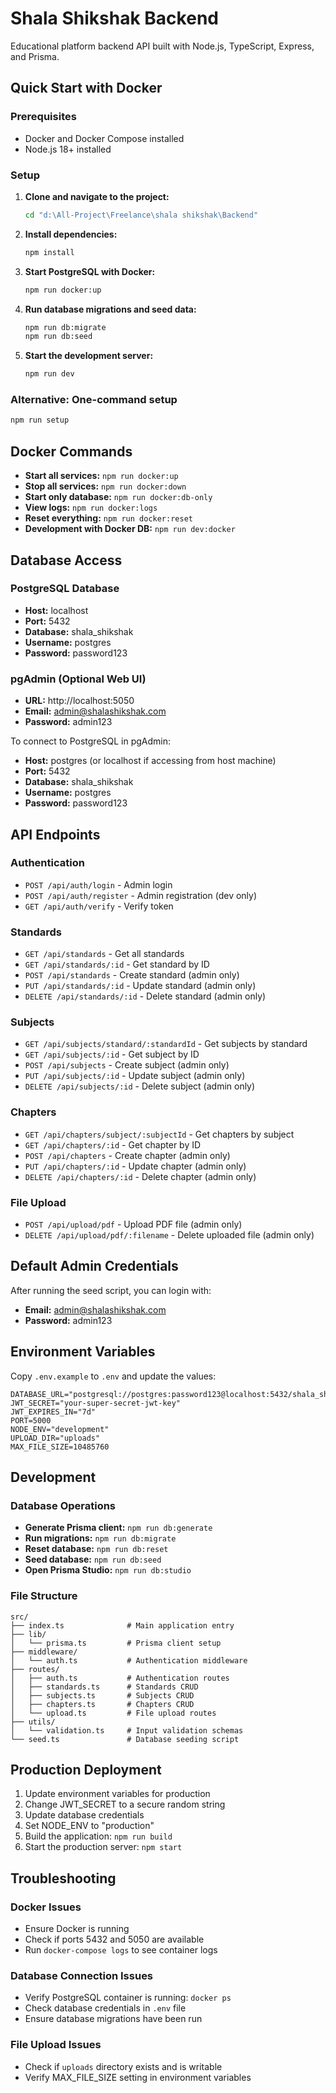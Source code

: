 # Shala Shikshak Backend

Educational platform backend API built with Node.js, TypeScript, Express, and Prisma.

## Quick Start with Docker

### Prerequisites
- Docker and Docker Compose installed
- Node.js 18+ installed

### Setup

1. **Clone and navigate to the project:**
   ```bash
   cd "d:\All-Project\Freelance\shala shikshak\Backend"
   ```

2. **Install dependencies:**
   ```bash
   npm install
   ```

3. **Start PostgreSQL with Docker:**
   ```bash
   npm run docker:up
   ```

4. **Run database migrations and seed data:**
   ```bash
   npm run db:migrate
   npm run db:seed
   ```

5. **Start the development server:**
   ```bash
   npm run dev
   ```

### Alternative: One-command setup
```bash
npm run setup
```

## Docker Commands

- **Start all services:** `npm run docker:up`
- **Stop all services:** `npm run docker:down`
- **Start only database:** `npm run docker:db-only`
- **View logs:** `npm run docker:logs`
- **Reset everything:** `npm run docker:reset`
- **Development with Docker DB:** `npm run dev:docker`

## Database Access

### PostgreSQL Database
- **Host:** localhost
- **Port:** 5432
- **Database:** shala_shikshak
- **Username:** postgres
- **Password:** password123

### pgAdmin (Optional Web UI)
- **URL:** http://localhost:5050
- **Email:** admin@shalashikshak.com
- **Password:** admin123

To connect to PostgreSQL in pgAdmin:
- **Host:** postgres (or localhost if accessing from host machine)
- **Port:** 5432
- **Database:** shala_shikshak
- **Username:** postgres
- **Password:** password123

## API Endpoints

### Authentication
- `POST /api/auth/login` - Admin login
- `POST /api/auth/register` - Admin registration (dev only)
- `GET /api/auth/verify` - Verify token

### Standards
- `GET /api/standards` - Get all standards
- `GET /api/standards/:id` - Get standard by ID
- `POST /api/standards` - Create standard (admin only)
- `PUT /api/standards/:id` - Update standard (admin only)
- `DELETE /api/standards/:id` - Delete standard (admin only)

### Subjects
- `GET /api/subjects/standard/:standardId` - Get subjects by standard
- `GET /api/subjects/:id` - Get subject by ID
- `POST /api/subjects` - Create subject (admin only)
- `PUT /api/subjects/:id` - Update subject (admin only)
- `DELETE /api/subjects/:id` - Delete subject (admin only)

### Chapters
- `GET /api/chapters/subject/:subjectId` - Get chapters by subject
- `GET /api/chapters/:id` - Get chapter by ID
- `POST /api/chapters` - Create chapter (admin only)
- `PUT /api/chapters/:id` - Update chapter (admin only)
- `DELETE /api/chapters/:id` - Delete chapter (admin only)

### File Upload
- `POST /api/upload/pdf` - Upload PDF file (admin only)
- `DELETE /api/upload/pdf/:filename` - Delete uploaded file (admin only)

## Default Admin Credentials

After running the seed script, you can login with:
- **Email:** admin@shalashikshak.com
- **Password:** admin123

## Environment Variables

Copy `.env.example` to `.env` and update the values:

```env
DATABASE_URL="postgresql://postgres:password123@localhost:5432/shala_shikshak"
JWT_SECRET="your-super-secret-jwt-key"
JWT_EXPIRES_IN="7d"
PORT=5000
NODE_ENV="development"
UPLOAD_DIR="uploads"
MAX_FILE_SIZE=10485760
```

## Development

### Database Operations
- **Generate Prisma client:** `npm run db:generate`
- **Run migrations:** `npm run db:migrate`
- **Reset database:** `npm run db:reset`
- **Seed database:** `npm run db:seed`
- **Open Prisma Studio:** `npm run db:studio`

### File Structure
```
src/
├── index.ts              # Main application entry
├── lib/
│   └── prisma.ts         # Prisma client setup
├── middleware/
│   └── auth.ts           # Authentication middleware
├── routes/
│   ├── auth.ts           # Authentication routes
│   ├── standards.ts      # Standards CRUD
│   ├── subjects.ts       # Subjects CRUD
│   ├── chapters.ts       # Chapters CRUD
│   └── upload.ts         # File upload routes
├── utils/
│   └── validation.ts     # Input validation schemas
└── seed.ts               # Database seeding script
```

## Production Deployment

1. Update environment variables for production
2. Change JWT_SECRET to a secure random string
3. Update database credentials
4. Set NODE_ENV to "production"
5. Build the application: `npm run build`
6. Start the production server: `npm start`

## Troubleshooting

### Docker Issues
- Ensure Docker is running
- Check if ports 5432 and 5050 are available
- Run `docker-compose logs` to see container logs

### Database Connection Issues
- Verify PostgreSQL container is running: `docker ps`
- Check database credentials in `.env` file
- Ensure database migrations have been run

### File Upload Issues
- Check if `uploads` directory exists and is writable
- Verify MAX_FILE_SIZE setting in environment variables
